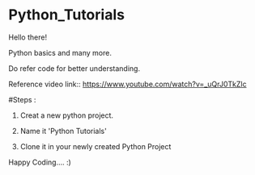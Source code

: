 # Python_Tutorials

Hello there!

Python basics and many more.

Do refer code for better understanding.

Reference video link::
https://www.youtube.com/watch?v=_uQrJ0TkZlc

#Steps :

1. Creat a new python project.

2. Name it 'Python Tutorials'

3. Clone it in your newly created Python Project

Happy Coding.... :)
